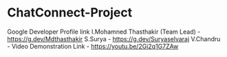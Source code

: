 # ChatConnect-Project
Google Developer Profile link 
I.Mohamned Thasthakir (Team Lead) - https://g.dev/Mdthasthakir
S.Surya - https://g.dev/Suryaselvaraj
V.Chandru - 
Video Demonstration Link - https://youtu.be/2Gi2q1G7ZAw

